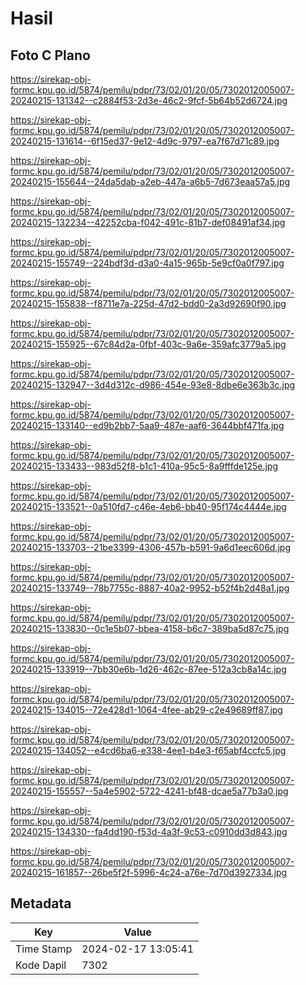 # Hasil

## Foto C Plano

https://sirekap-obj-formc.kpu.go.id/5874/pemilu/pdpr/73/02/01/20/05/7302012005007-20240215-131342--c2884f53-2d3e-46c2-9fcf-5b64b52d6724.jpg

https://sirekap-obj-formc.kpu.go.id/5874/pemilu/pdpr/73/02/01/20/05/7302012005007-20240215-131614--6f15ed37-9e12-4d9c-9797-ea7f67d71c89.jpg

https://sirekap-obj-formc.kpu.go.id/5874/pemilu/pdpr/73/02/01/20/05/7302012005007-20240215-155644--24da5dab-a2eb-447a-a6b5-7d673eaa57a5.jpg

https://sirekap-obj-formc.kpu.go.id/5874/pemilu/pdpr/73/02/01/20/05/7302012005007-20240215-132234--42252cba-f042-491c-81b7-def08491af34.jpg

https://sirekap-obj-formc.kpu.go.id/5874/pemilu/pdpr/73/02/01/20/05/7302012005007-20240215-155749--224bdf3d-d3a0-4a15-965b-5e9cf0a0f797.jpg

https://sirekap-obj-formc.kpu.go.id/5874/pemilu/pdpr/73/02/01/20/05/7302012005007-20240215-155838--f8711e7a-225d-47d2-bdd0-2a3d92690f90.jpg

https://sirekap-obj-formc.kpu.go.id/5874/pemilu/pdpr/73/02/01/20/05/7302012005007-20240215-155925--67c84d2a-0fbf-403c-9a6e-359afc3779a5.jpg

https://sirekap-obj-formc.kpu.go.id/5874/pemilu/pdpr/73/02/01/20/05/7302012005007-20240215-132947--3d4d312c-d986-454e-93e8-8dbe6e363b3c.jpg

https://sirekap-obj-formc.kpu.go.id/5874/pemilu/pdpr/73/02/01/20/05/7302012005007-20240215-133140--ed9b2bb7-5aa9-487e-aaf6-3644bbf471fa.jpg

https://sirekap-obj-formc.kpu.go.id/5874/pemilu/pdpr/73/02/01/20/05/7302012005007-20240215-133433--983d52f8-b1c1-410a-95c5-8a9fffde125e.jpg

https://sirekap-obj-formc.kpu.go.id/5874/pemilu/pdpr/73/02/01/20/05/7302012005007-20240215-133521--0a510fd7-c46e-4eb6-bb40-95f174c4444e.jpg

https://sirekap-obj-formc.kpu.go.id/5874/pemilu/pdpr/73/02/01/20/05/7302012005007-20240215-133703--21be3399-4306-457b-b591-9a6d1eec606d.jpg

https://sirekap-obj-formc.kpu.go.id/5874/pemilu/pdpr/73/02/01/20/05/7302012005007-20240215-133749--78b7755c-8887-40a2-9952-b52f4b2d48a1.jpg

https://sirekap-obj-formc.kpu.go.id/5874/pemilu/pdpr/73/02/01/20/05/7302012005007-20240215-133830--0c1e5b07-bbea-4158-b6c7-389ba5d87c75.jpg

https://sirekap-obj-formc.kpu.go.id/5874/pemilu/pdpr/73/02/01/20/05/7302012005007-20240215-133919--7bb30e6b-1d26-462c-87ee-512a3cb8a14c.jpg

https://sirekap-obj-formc.kpu.go.id/5874/pemilu/pdpr/73/02/01/20/05/7302012005007-20240215-134015--72e428d1-1064-4fee-ab29-c2e49689ff87.jpg

https://sirekap-obj-formc.kpu.go.id/5874/pemilu/pdpr/73/02/01/20/05/7302012005007-20240215-134052--e4cd6ba6-e338-4ee1-b4e3-f65abf4ccfc5.jpg

https://sirekap-obj-formc.kpu.go.id/5874/pemilu/pdpr/73/02/01/20/05/7302012005007-20240215-155557--5a4e5902-5722-4241-bf48-dcae5a77b3a0.jpg

https://sirekap-obj-formc.kpu.go.id/5874/pemilu/pdpr/73/02/01/20/05/7302012005007-20240215-134330--fa4dd190-f53d-4a3f-9c53-c0910dd3d843.jpg

https://sirekap-obj-formc.kpu.go.id/5874/pemilu/pdpr/73/02/01/20/05/7302012005007-20240215-161857--26be5f2f-5996-4c24-a76e-7d70d3927334.jpg


## Metadata

| Key        | Value               |
| ---------- | ------------------- |
| Time Stamp | 2024-02-17 13:05:41 |
| Kode Dapil | 7302                |



